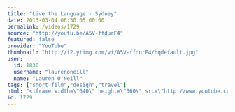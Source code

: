 ```yaml
---
title: "Live the Language - Sydney"
date: 2013-03-04 06:50:05 00:00
permalink: /videos/1729
source: "http://youtu.be/A5V-ffdurF4"
featured: false
provider: "YouTube"
thumbnail: "http://i2.ytimg.com/vi/A5V-ffdurF4/hqdefault.jpg"
user:
  id: 1830
  username: "laurenoneill"
  name: "Lauren O'Neill"
tags: ["short film","design","travel"]
html: "<iframe width=\"640\" height=\"360\" src=\"http://www.youtube.com/embed/A5V-ffdurF4?wmode=transparent&feature=oembed\" frameborder=\"0\" allowfullscreen></iframe>"
id: 1729
---
```


